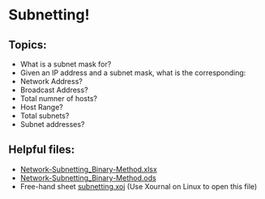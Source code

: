 # Subnetting!


## Topics:
* What is a subnet mask for?
* Given an IP address and a subnet mask, what is the corresponding: 
 * Network Address? 
 * Broadcast Address? 
 * Total numner of hosts?
 * Host Range? 
 * Total subnets?
 * Subnet addresses?

## Helpful files:
* [Network-Subnetting_Binary-Method.xlsx](Network-Subnetting_Binary-Method.xlsx)
* [Network-Subnetting_Binary-Method.ods](Network-Subnetting_Binary-Method.ods)
* Free-hand sheet [subnetting.xoj](subnetting.xoj) (Use Xournal on Linux to open this file)


